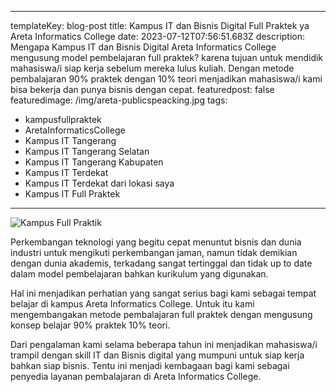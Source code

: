 ---
templateKey: blog-post
title: Kampus IT dan Bisnis Digital Full Praktek ya Areta Informatics College
date: 2023-07-12T07:56:51.683Z
description: Mengapa Kampus IT dan Bisnis Digital Areta Informatics College mengusung model pembelajaran full praktek? karena tujuan untuk mendidik mahasiswa/i siap kerja sebelum mereka
  lulus kuliah. Dengan metode pembalajaran 90% praktek dengan 10% teori
  menjadikan mahasiswa/i kami bisa bekerja dan punya bisnis dengan cepat.
featuredpost: false
featuredimage: /img/areta-publicspeacking.jpg
tags:
  - kampusfullpraktek
  - AretaInformaticsCollege
  - Kampus IT Tangerang
  - Kampus IT Tangerang Selatan
  - Kampus IT Tangerang Kabupaten
  - Kampus IT Terdekat
  - Kampus IT Terdekat dari lokasi saya
  - Kampus IT Full Praktek
  ---
![Kampus Full Praktik](/img/areta-publicspeacking.jpg "Kampus Full Praktik")

P﻿erkembangan teknologi yang begitu cepat menuntut bisnis dan dunia industri untuk mengikuti perkembangan jaman, namun tidak demikian dengan dunia akademis, terkadang sangat tertinggal dan tidak up to date dalam model pembelajaran bahkan kurikulum yang digunakan.

H﻿al ini menjadikan perhatian yang sangat serius bagi kami sebagai tempat belajar di kampus Areta Informatics College. Untuk itu kami mengembangakan metode pembalajaran full praktek dengan mengusung konsep belajar 90% praktek 10% teori. 

D﻿ari pengalaman kami selama beberapa tahun ini menjadikan mahasiswa/i trampil dengan skill IT dan Bisnis digital yang mumpuni untuk siap kerja bahkan siap bisnis. Tentu ini menjadi kembagaan bagi kami sebagai penyedia layanan pembalajaran di Areta Informatics College.